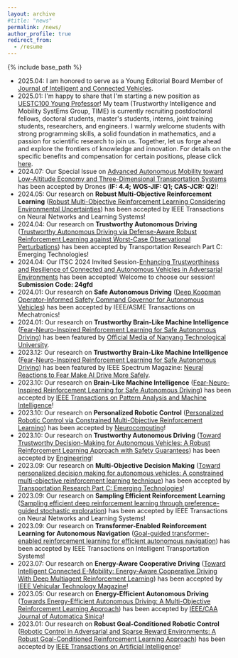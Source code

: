 ```yaml
---
layout: archive
#title: "news"
permalink: /news/
author_profile: true
redirect_from:
  - /resume
---
```


{% include base_path %}
* 2025.04: I am honored to serve as a Young Editorial Board Member of [Journal of Intelligent and Connected Vehicles](https://www.sciopen.com/journal/2399-9802).
* 2025.01: I'm happy to share that I'm starting a new position as [UESTC100 Young Professor](https://faculty.uestc.edu.cn/hexiangkun/zh_CN/index.htm)! My team (Trustworthy Intelligence and Mobility SystEms Group, TIME) is currently recruiting postdoctoral fellows, doctoral students, master's students, interns, joint training students, researchers, and engineers. I warmly welcome students with strong programming skills, a solid foundation in mathematics, and a passion for scientific research to join us. 
Together, let us forge ahead and explore the frontiers of knowledge and innovation.
For details on the specific benefits and compensation for certain positions, please click [here](https://mp.weixin.qq.com/s/G8_A5b6akCe2XQDsh8zUnQ).
* 2024.07: Our Special Issue on [Advanced Autonomous Mobility toward Low-Altitude Economy and Three-Dimensional Transportation Systems](https://www.mdpi.com/journal/drones/special_issues/4AXW065XBE) has been accepted by Drones (**IF: 4.4; WOS-JIF: Q1; CAS-JCR: Q2**)!
* 2024.05: Our research on **Robust Multi-Objective Reinforcement Learning** ([Robust Multi-Objective Reinforcement Learning Considering Environmental Uncertainties](https://drive.google.com/file/d/1oKSJOxoTw0B6uo9okSwZewBgYfhj2s8e/view?usp=sharing)) has been accepted by IEEE Transactions on Neural Networks and Learning Systems!
* 2024.04: Our research on **Trustworthy Autonomous Driving** ([Trustworthy Autonomous Driving via Defense-Aware Robust Reinforcement Learning against Worst-Case Observational Perturbations](https://authors.elsevier.com/c/1j15Y,M0mRV9Nw)) has been accepted by Transportation Research Part C: Emerging Technologies!
* 2024.04: Our ITSC 2024 Invited Session-[Enhancing Trustworthiness and Resilience of Connected and Autonomous Vehicles in Adversarial Environments](https://www.researchgate.net/publication/379756126_Enhancing_Trustworthiness_and_Resilience_of_Connected_and_Autonomous_Vehicles_in_Adversarial_Environments) has been accepted! Welcome to choose our session! **Submission Code: 24gfd**
* 2024.01: Our research on **Safe Autonomous Driving** ([Deep Koopman Operator-Informed Safety Command Governor for Autonomous Vehicles](https://www.researchgate.net/profile/Xiangkun-He-2/publication/377514376_Deep_Koopman_Operator-Informed_Safety_Command_Governor_for_Autonomous_Vehicles/links/65b3b0b91e1ec12eff4f7f63/Deep-Koopman-Operator-Informed-Safety-Command-Governor-for-Autonomous-Vehicles.pdf)) has been accepted by IEEE/ASME Transactions on Mechatronics!
* 2024.01: Our research on **Trustworthy Brain-Like Machine Intelligence** ([Fear-Neuro-Inspired Reinforcement Learning for Safe Autonomous Driving](https://www.researchgate.net/publication/374522737_Fear-Neuro-Inspired_Reinforcement_Learning_for_Safe_Autonomous_Driving)) has been featured by [Official Media of Nanyang Technological University](https://www.linkedin.com/posts/ntusg_fears-neural-hallmarks-make-ai-drive-more-activity-7157587630040260608-pGzX/).
* 2023.12: Our research on **Trustworthy Brain-Like Machine Intelligence** ([Fear-Neuro-Inspired Reinforcement Learning for Safe Autonomous Driving](https://www.researchgate.net/publication/374522737_Fear-Neuro-Inspired_Reinforcement_Learning_for_Safe_Autonomous_Driving)) has been featured by IEEE Spectrum Magazine: [Neural Reactions to Fear Make AI Drive More Safely](https://spectrum.ieee.org/autonomous-vehicle-safety-defensive-driving).
* 2023.10: Our research on **Brain-Like Machine Intelligence** ([Fear-Neuro-Inspired Reinforcement Learning for Safe Autonomous Driving](https://www.researchgate.net/publication/374522737_Fear-Neuro-Inspired_Reinforcement_Learning_for_Safe_Autonomous_Driving)) has been accepted by [IEEE Transactions on Pattern Analysis and Machine Intelligence](https://ieeexplore.ieee.org/document/10273631)!
* 2023.10: Our research on **Personalized Robotic Control** ([Personalized Robotic Control via Constrained Multi-Objective Reinforcement Learning](https://www.researchgate.net/publication/375254025_Personalized_robotic_control_via_constrained_multi-objective_reinforcement_learning)) has been accepted by [Neurocomputing](https://www.sciencedirect.com/journal/neurocomputing)!
* 2023.10: Our research on **Trustworthy Autonomous Driving** ([Toward Trustworthy Decision-Making for Autonomous Vehicles: A Robust Reinforcement Learning Approach with Safety Guarantees](https://www.researchgate.net/publication/375974081_Toward_Trustworthy_Decision-Making_for_Autonomous_Vehicles_A_Robust_Reinforcement_Learning_Approach_with_Safety_Guarantees)) has been accepted by [Engineering](https://www.sciencedirect.com/journal/engineering)!
* 2023.09: Our research on **Multi-Objective Decision Making**  ([Toward personalized decision making for autonomous vehicles: A constrained multi-objective reinforcement learning technique](https://www.researchgate.net/publication/374338188_Toward_Personalized_Decision_Making_for_Autonomous_Vehicles_A_Constrained_Multi-Objective_Reinforcement_Learning_Technique)) has been accepted by [Transportation
Research Part C: Emerging Technologies](https://www.sciencedirect.com/science/article/abs/pii/S0968090X2300342X)!
* 2023.09: Our research on **Sampling Efficient Reinforcement Learning** ([Sampling efficient deep reinforcement learning through preference-guided stochastic
exploration](https://arxiv.org/pdf/2206.09627)) has been accepted by IEEE Transactions on Neural Networks and Learning Systems!
* 2023.09: Our research on **Transformer-Enabled Reinforcement Learning for Autonomous Navigation** ([Goal-guided transformer-enabled reinforcement learning for efficient autonomous navigation](https://arxiv.org/pdf/2301.00362)) has been accepted by IEEE Transactions on Intelligent Transportation Systems!
* 2023.07: Our research on **Energy-Aware Cooperative Driving** ([Toward Intelligent Connected E-Mobility: Energy-Aware Cooperative Driving With Deep Multiagent Reinforcement Learning](https://www.researchgate.net/publication/372589389_Toward_Intelligent_Connected_E-Mobility_Energy-Aware_Cooperative_Driving_With_Deep_Multiagent_Reinforcement_Learning)) has been accepted by [IEEE Vehicular Technology Magazine](https://ieeexplore.ieee.org/xpl/RecentIssue.jsp?punumber=10209)!
* 2023.05: Our research on **Energy-Efficient Autonomous Driving** ([Towards Energy-Efficient Autonomous Driving: A Multi-Objective Reinforcement Learning Approach](https://ieeexplore.ieee.org/stamp/stamp.jsp?arnumber=10113610)) has been accepted by [IEEE/CAA Journal of Automatica Sinica](https://ieeexplore.ieee.org/xpl/RecentIssue.jsp?punumber=6570654)!
* 2023.01: Our research on **Robust Goal-Conditioned Robotic Control** ([Robotic Control in Adversarial and Sparse Reward Environments: A Robust Goal-Conditioned Reinforcement Learning Approach](https://www.researchgate.net/publication/367217691_Robotic_Control_in_Adversarial_and_Sparse_Reward_Environments_A_Robust_Goal-Conditioned_Reinforcement_Learning_Approach)) has been accepted by [IEEE Transactions on Artificial Intelligence](https://cis.ieee.org/publications/ieee-transactions-on-artificial-intelligence)!


  

